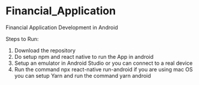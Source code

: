 # Financial_Application
Financial Application Development in Android

Steps to Run:
1. Download the repository
2. Do setup npm and react native to run the App in android
3. Setup an emulator in Android Studio or you can connect to a real device
4. Run the command npx react-native run-android if you are using mac OS you can setup Yarn and run the command yarn android

